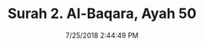 ---
title       : "Surah 2. Al-Baqara, Ayah 50"
date        : 7/25/2018 2:44:49 PM
draft       : false
type        : "quran"
layout      : "compare"
BookCode    : "CMP"
SurahNumber : "2"
AyahNumber  : "50"
TotalAyah   : "286"
---